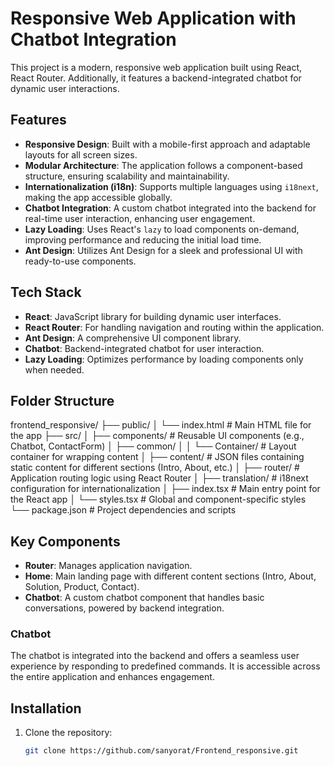 # Responsive Web Application with Chatbot Integration

This project is a modern, responsive web application built using React, React Router. Additionally, it features a backend-integrated chatbot for dynamic user interactions.

## Features
- **Responsive Design**: Built with a mobile-first approach and adaptable layouts for all screen sizes.
- **Modular Architecture**: The application follows a component-based structure, ensuring scalability and maintainability.
- **Internationalization (i18n)**: Supports multiple languages using `i18next`, making the app accessible globally.
- **Chatbot Integration**: A custom chatbot integrated into the backend for real-time user interaction, enhancing user engagement.
- **Lazy Loading**: Uses React's `lazy` to load components on-demand, improving performance and reducing the initial load time.
- **Ant Design**: Utilizes Ant Design for a sleek and professional UI with ready-to-use components.

## Tech Stack
- **React**: JavaScript library for building dynamic user interfaces.
- **React Router**: For handling navigation and routing within the application.
- **Ant Design**: A comprehensive UI component library.
- **Chatbot**: Backend-integrated chatbot for user interaction.
- **Lazy Loading**: Optimizes performance by loading components only when needed.

## Folder Structure
frontend_responsive/ ├── public/ │ └── index.html # Main HTML file for the app ├── src/ │ ├── components/ # Reusable UI components (e.g., Chatbot, ContactForm) │ ├── common/ │ │ └── Container/ # Layout container for wrapping content │ ├── content/ # JSON files containing static content for different sections (Intro, About, etc.) │ ├── router/ # Application routing logic using React Router │ ├── translation/ # i18next configuration for internationalization │ ├── index.tsx # Main entry point for the React app │ └── styles.tsx # Global and component-specific styles └── package.json # Project dependencies and scripts

## Key Components

- **Router**: Manages application navigation.
- **Home**: Main landing page with different content sections (Intro, About, Solution, Product, Contact).
- **Chatbot**: A custom chatbot component that handles basic conversations, powered by backend integration.

### Chatbot
The chatbot is integrated into the backend and offers a seamless user experience by responding to predefined commands. It is accessible across the entire application and enhances engagement.

## Installation

1. Clone the repository:
   ```bash
   git clone https://github.com/sanyorat/Frontend_responsive.git
